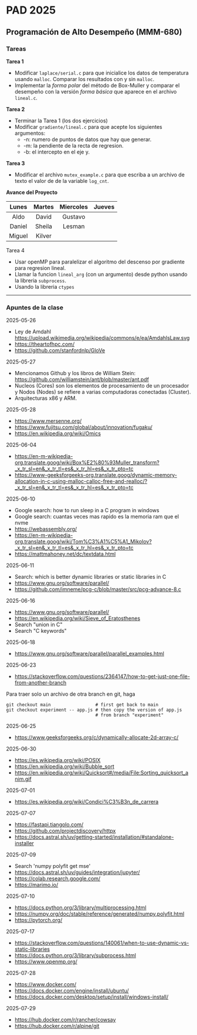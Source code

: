 # PAD 2025
## Programación de Alto Desempeño (MMM-680)

### Tareas
**Tarea 1**

* Modificar `laplace/serial.c` para que inicialice los datos de temperatura usando `malloc`. Comparar los resultados con y sin `malloc`.
* Implementar la *forma polar* del método de Box-Muller y comparar el desempeño con la versión *forma básica* que aparece en el archivo `lineal.c`.

**Tarea 2**

* Terminar la Tarea 1 (los dos ejercicios)
* Modificar `gradiente/lineal.c` para que acepte los siguientes argumentos:
    *  -n: numero de puntos de datos que hay que generar.
    *  -m: la pendiente de la recta de regresion.
    *  -b: el intercepto en el eje y.

**Tarea 3**

* Modificar el archivo `mutex_example.c` para que escriba a un archivo de texto el valor de de la variable `log_cnt`. 
     
     
 **Avance del Proyecto**

| Lunes  | Martes | Miercoles | Jueves |
|:------:|:------:|:---------:|:------:|
|  Aldo  | David  |  Gustavo  |        |
| Daniel | Sheila |  Lesman   |        |
| Miguel | Kilver |           |        |


Tarea 4

* Usar openMP para paralelizar el algoritmo del descenso por gradiente para regresion lineal.
* Llamar la funcion `lineal_arg` (con un argumento) desde python usando la libreria `subprocess`.
* Usando la libreria `ctypes` 


-------------

### Apuntes de la clase

2025-05-26
* Ley de Amdahl https://upload.wikimedia.org/wikipedia/commons/e/ea/AmdahlsLaw.svg
* https://theartofhpc.com/
* https://github.com/stanfordnlp/GloVe 

2025-05-27
* Mencionamos Github y los libros de William Stein: https://github.com/williamstein/ant/blob/master/ant.pdf
* Nucleos (Cores) son los elementos de procesamiento de un procesador y  Nodos (Nodes) se refiere a varias computadoras conectadas (Cluster).
* Arquitecturas x86 y ARM.

2025-05-28
* https://www.mersenne.org/
* https://www.fujitsu.com/global/about/innovation/fugaku/
* https://en.wikipedia.org/wiki/Omics

2025-06-04
* https://en-m-wikipedia-org.translate.goog/wiki/Box%E2%80%93Muller_transform?_x_tr_sl=en&_x_tr_tl=es&_x_tr_hl=es&_x_tr_pto=tc
* https://www-geeksforgeeks-org.translate.goog/dynamic-memory-allocation-in-c-using-malloc-calloc-free-and-realloc/?_x_tr_sl=en&_x_tr_tl=es&_x_tr_hl=es&_x_tr_pto=tc

2025-06-10
* Google search: how to run sleep in a C program in windows
* Google search: cuantas veces mas rapido es la memoria ram que el nvme
* https://webassembly.org/
* https://en-m-wikipedia-org.translate.goog/wiki/Tom%C3%A1%C5%A1_Mikolov?_x_tr_sl=en&_x_tr_tl=es&_x_tr_hl=es&_x_tr_pto=tc
* https://mattmahoney.net/dc/textdata.html

2025-06-11
* Search: which is better dynamic libraries or static libraries in C
* https://www.gnu.org/software/parallel/
* https://github.com/imneme/pcg-c/blob/master/src/pcg-advance-8.c

2025-06-16
* https://www.gnu.org/software/parallel/
* https://en.wikipedia.org/wiki/Sieve_of_Eratosthenes
* Search "union in C"
* Search "C keywords"

2025-06-18
* https://www.gnu.org/software/parallel/parallel_examples.html

2025-06-23
* https://stackoverflow.com/questions/2364147/how-to-get-just-one-file-from-another-branch

Para traer solo un archivo de otra branch en git, haga
```
git checkout main                 # first get back to main
git checkout experiment -- app.js # then copy the version of app.js 
                                  # from branch "experiment"
```

2025-06-25
* https://www.geeksforgeeks.org/c/dynamically-allocate-2d-array-c/

2025-06-30
* https://es.wikipedia.org/wiki/POSIX
* https://en.wikipedia.org/wiki/Bubble_sort
* https://en.wikipedia.org/wiki/Quicksort#/media/File:Sorting_quicksort_anim.gif

2025-07-01
* https://es.wikipedia.org/wiki/Condici%C3%B3n_de_carrera

2025-07-07
* https://fastapi.tiangolo.com/
* https://github.com/projectdiscovery/httpx
* https://docs.astral.sh/uv/getting-started/installation/#standalone-installer
 
 
2025-07-09
* Search 'numpy polyfit get mse'
* https://docs.astral.sh/uv/guides/integration/jupyter/
* https://colab.research.google.com/
* https://marimo.io/

2025-07-10
* https://docs.python.org/3/library/multiprocessing.html
* https://numpy.org/doc/stable/reference/generated/numpy.polyfit.html
* https://pytorch.org/

2025-07-17
* https://stackoverflow.com/questions/140061/when-to-use-dynamic-vs-static-libraries
* https://docs.python.org/3/library/subprocess.html
* https://www.openmp.org/

2025-07-28
* https://www.docker.com/
* https://docs.docker.com/engine/install/ubuntu/
* https://docs.docker.com/desktop/setup/install/windows-install/

2025-07-29
* https://hub.docker.com/r/rancher/cowsay
* https://hub.docker.com/r/alpine/git
